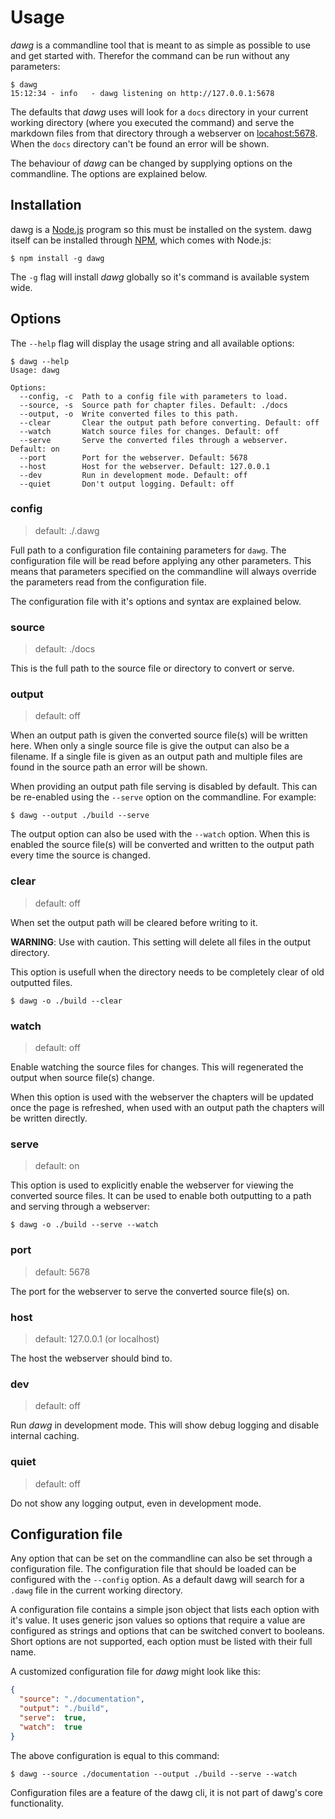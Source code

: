 # Usage

_dawg_ is a commandline tool that is meant to as simple as possible to use and get started with.
Therefor the command can be run without any parameters:

```
$ dawg
15:12:34 - info   - dawg listening on http://127.0.0.1:5678
```

The defaults that _dawg_ uses will look for a `docs` directory in your current working directory
(where you executed the command) and serve the markdown files from that directory through a webserver
on [locahost:5678](http://localhost:5678). When the `docs` directory can't be found an error will
be shown.

The behaviour of _dawg_ can be changed by supplying options on the commandline. The options are
explained below.

## Installation

dawg is a [Node.js](http://nodejs.org) program so this must be installed on the system. dawg
itself can be installed through [NPM](http://npmjs.org), which comes with Node.js:

```
$ npm install -g dawg
```

The `-g` flag will install _dawg_ globally so it's command is available system wide.

## Options

The `--help` flag will display the usage string and all available options:

```
$ dawg --help
Usage: dawg

Options:
  --config, -c  Path to a config file with parameters to load.
  --source, -s  Source path for chapter files. Default: ./docs
  --output, -o  Write converted files to this path.
  --clear       Clear the output path before converting. Default: off
  --watch       Watch source files for changes. Default: off
  --serve       Serve the converted files through a webserver. Default: on
  --port        Port for the webserver. Default: 5678
  --host        Host for the webserver. Default: 127.0.0.1
  --dev         Run in development mode. Default: off
  --quiet       Don't output logging. Default: off
```

### config

> default: ./.dawg

Full path to a configuration file containing parameters for `dawg`. The configuration file will
be read before applying any other parameters. This means that parameters specified on the
commandline will always override the parameters read from the configuration file.

The configuration file with it's options and syntax are explained below.

### source

> default: ./docs

This is the full path to the source file or directory to convert or serve.

### output

> default: off

When an output path is given the converted source file(s) will be written here. When only a single
source file is give the output can also be a filename. If a single file is given as an output path
and multiple files are found in the source path an error will be shown.

When providing an output path file serving is disabled by default. This can be re-enabled using the `--serve` option on the commandline. For example:
```
$ dawg --output ./build --serve
```

The output option can also be used with the `--watch` option. When this is enabled the source file(s)
will be converted and written to the output path every time the source is changed.

### clear

> default: off

When set the output path will be cleared before writing to it.

**WARNING**: Use with caution. This setting will delete all files in the output directory.

This option is usefull when the directory needs to be completely clear of old outputted files.

```
$ dawg -o ./build --clear
```

### watch

> default: off

Enable watching the source files for changes. This will regenerated the output when source file(s)
change.

When this option is used with the webserver the chapters will be updated once the page is refreshed,
when used with an output path the chapters will be written directly.

### serve

> default: on

This option is used to explicitly enable the webserver for viewing the converted source files. It
can be used to enable both outputting to a path and serving through a webserver:

```
$ dawg -o ./build --serve --watch
```

### port

> default: 5678

The port for the webserver to serve the converted source file(s) on.

### host

> default: 127.0.0.1 (or localhost)

The host the webserver should bind to.

### dev

> default: off

Run _dawg_ in development mode. This will show debug logging and disable internal caching.

### quiet

> default: off

Do not show any logging output, even in development mode.

## Configuration file

Any option that can be set on the commandline can also be set through a configuration file. The
configuration file that should be loaded can be configured with the `--config` option. As a default
dawg will search for a `.dawg` file in the current working directory.

A configuration file contains a simple json object that lists each option with it's value. It uses
generic json values so options that require a value are configured as strings and options that
can be switched convert to booleans. Short options are not supported, each option must be listed
with their full name.

A customized configuration file for _dawg_ might look like this:

```json
{
  "source": "./documentation",
  "output": "./build",
  "serve":  true,
  "watch":  true
}
```

The above configuration is equal to this command:

```
$ dawg --source ./documentation --output ./build --serve --watch
```

Configuration files are a feature of the dawg cli, it is not part of dawg's core functionality.
